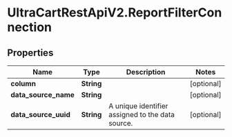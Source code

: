 # UltraCartRestApiV2.ReportFilterConnection

## Properties
Name | Type | Description | Notes
------------ | ------------- | ------------- | -------------
**column** | **String** |  | [optional] 
**data_source_name** | **String** |  | [optional] 
**data_source_uuid** | **String** | A unique identifier assigned to the data source. | [optional] 


